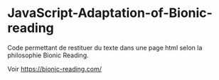 # JavaScript-Adaptation-of-Bionic-reading
Code permettant de restituer du texte dans une page html selon la philosophie Bionic Reading. 

Voir 
https://bionic-reading.com/
